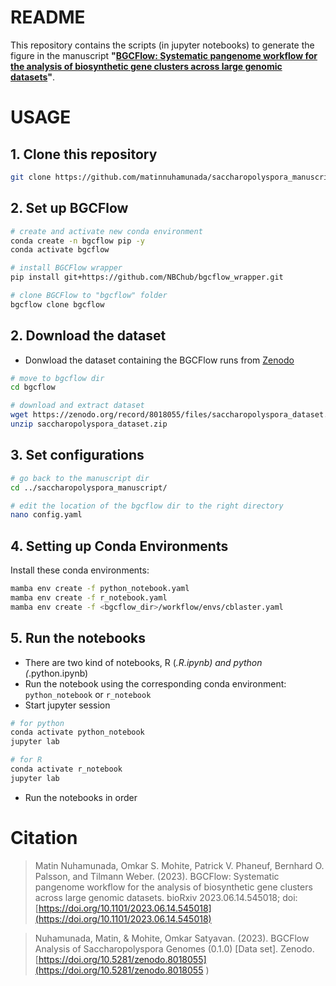 # README
This repository contains the scripts (in jupyter notebooks) to generate the figure in the manuscript **"[BGCFlow: Systematic pangenome workflow for the analysis of biosynthetic gene clusters across large genomic datasets](https://doi.org/10.1101/2023.06.14.545018)"**.

# USAGE
## 1. Clone this repository
```bash
git clone https://github.com/matinnuhamunada/saccharopolyspora_manuscript.git 
```

## 2. Set up BGCFlow
```bash
# create and activate new conda environment
conda create -n bgcflow pip -y
conda activate bgcflow

# install BGCFlow wrapper
pip install git+https://github.com/NBChub/bgcflow_wrapper.git

# clone BGCFlow to "bgcflow" folder
bgcflow clone bgcflow
```

## 2. Download the dataset
- Donwload the dataset containing the BGCFlow runs from [Zenodo](https://doi.org/10.5281/zenodo.8018055)

```bash
# move to bgcflow dir
cd bgcflow

# download and extract dataset
wget https://zenodo.org/record/8018055/files/saccharopolyspora_dataset.zip
unzip saccharopolyspora_dataset.zip
```

## 3. Set configurations
```bash
# go back to the manuscript dir
cd ../saccharopolyspora_manuscript/

# edit the location of the bgcflow dir to the right directory
nano config.yaml
```

## 4. Setting up Conda Environments
Install these conda environments:
```bash
mamba env create -f python_notebook.yaml
mamba env create -f r_notebook.yaml
mamba env create -f <bgcflow_dir>/workflow/envs/cblaster.yaml
```

## 5. Run the notebooks
- There are two kind of notebooks, R (*.R.ipynb) and python (*.python.ipynb)
- Run the notebook using the corresponding conda environment: `python_notebook` or `r_notebook`
- Start jupyter session
```bash
# for python
conda activate python_notebook
jupyter lab
```
```bash
# for R
conda activate r_notebook
jupyter lab
```
- Run the notebooks in order

# Citation
> Matin Nuhamunada, Omkar S. Mohite, Patrick V. Phaneuf, Bernhard O. Palsson, and Tilmann Weber. (2023). BGCFlow: Systematic pangenome workflow for the analysis of biosynthetic gene clusters across large genomic datasets. bioRxiv 2023.06.14.545018; doi: [https://doi.org/10.1101/2023.06.14.545018](https://doi.org/10.1101/2023.06.14.545018)

> Nuhamunada, Matin, & Mohite, Omkar Satyavan. (2023). BGCFlow Analysis of Saccharopolyspora Genomes (0.1.0) [Data set]. Zenodo. [https://doi.org/10.5281/zenodo.8018055](https://doi.org/10.5281/zenodo.8018055
)